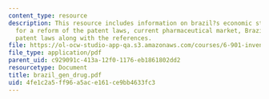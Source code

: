 ```yaml
---
content_type: resource
description: This resource includes information on brazil?s economic status, the need
  for a reform of the patent laws, current pharmaceutical market, Brazilian government,
  patent laws along with the references.
file: https://ol-ocw-studio-app-qa.s3.amazonaws.com/courses/6-901-inventions-and-patents-fall-2005/4fe1c2a5ff96a5ace161ce9bb4633fc3_brazil_gen_drug.pdf
file_type: application/pdf
parent_uid: c929091c-413a-12f0-1176-eb1861802dd2
resourcetype: Document
title: brazil_gen_drug.pdf
uid: 4fe1c2a5-ff96-a5ac-e161-ce9bb4633fc3
---
```

